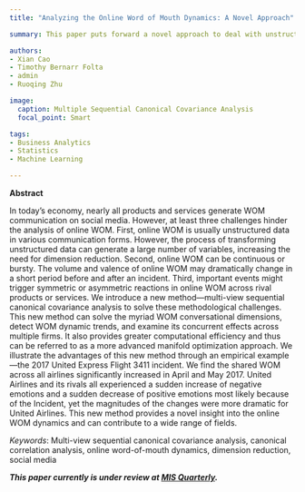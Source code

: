 ```yaml
---
title: "Analyzing the Online Word of Mouth Dynamics: A Novel Approach"

summary: This paper puts forward a novel approach to deal with unstructured data under social media context.

authors:
- Xian Cao
- Timothy Bernarr Folta
- admin
- Ruoqing Zhu

image:
  caption: Multiple Sequential Canonical Covariance Analysis
  focal_point: Smart

tags:
- Business Analytics
- Statistics
- Machine Learning

---
```


**Abstract**

In today’s economy, nearly all products and services generate WOM communication on social media. However, at least three challenges hinder the analysis of online WOM. First, online WOM is usually unstructured data in various communication forms. However, the process of transforming unstructured data can generate a large number of variables, increasing the need for dimension reduction. Second, online WOM can be continuous or bursty. The volume and valence of online WOM may dramatically change in a short period before and after an incident. Third, important events might trigger symmetric or asymmetric reactions in online WOM across rival products or services. We introduce a new method—multi-view sequential canonical covariance analysis to solve these methodological challenges. This new method can solve the myriad WOM conversational dimensions, detect WOM dynamic trends, and examine its concurrent effects across multiple firms. It also provides greater computational efficiency and thus can be referred to as a more advanced manifold optimization approach. We illustrate the advantages of this new method through an empirical example—the 2017 United Express Flight 3411 incident. We find the shared WOM across all airlines significantly increased in April and May 2017. United Airlines and its rivals all experienced a sudden increase of negative emotions and a sudden decrease of positive emotions most likely because of the Incident, yet the magnitudes of the changes were more dramatic for United Airlines. This new method provides a novel insight into the online WOM dynamics and can contribute to a wide range of fields. 

_Keywords_: Multi-view sequential canonical covariance analysis, canonical correlation analysis, online word-of-mouth dynamics, dimension reduction, social media


**_This paper currently is under review at [MIS Quarterly](https://misq.org/)._**

